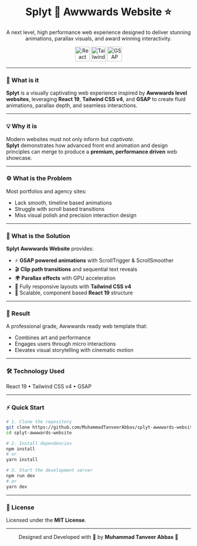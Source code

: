 <div align="center">
  <h1 align="center">Splyt 🍦 Awwwards Website ⭐</h1>
  <p align="center">
    A next level, high performance web experience designed to deliver stunning animations, parallax visuals, and award winning interactivity.
  </p>
  <div align="center">
    <img src="https://img.shields.io/badge/-React_JS_v19-black?style=for-the-badge&logo=react&logoColor=white&color=007ACC" height="40" alt="React logo" />
    <img src="https://img.shields.io/badge/-Tailwind_CSS_v4-black?style=for-the-badge&logo=tailwindcss&logoColor=white&color=030712" height="40" alt="Tailwind CSS logo" />
    <img src="https://img.shields.io/badge/-GSAP-black?style=for-the-badge&logo=greensock&logoColor=white&color=88CE02" height="40" alt="GSAP logo" />
  </div>
</div>

---

### 🧠 What is it
**Splyt** is a visually captivating web experience inspired by **Awwwards level websites**, leveraging **React 19**, **Tailwind CSS v4**, and **GSAP** to create fluid animations, parallax depth, and seamless interactions.

---

### 💡 Why it is
Modern websites must not only inform but *captivate*.  
**Splyt** demonstrates how advanced front end animation and design principles can merge to produce a **premium, performance driven** web showcase.

---

### ⚙️ What is the Problem
Most portfolios and agency sites:
- Lack smooth, timeline based animations  
- Struggle with scroll based transitions  
- Miss visual polish and precision interaction design  

---

### 🧩 What is the Solution
**Splyt Awwwards Website** provides:
- ⚡ **GSAP powered animations** with ScrollTrigger & ScrollSmoother  
- 🎬 **Clip path transitions** and sequential text reveals  
- 🌍 **Parallax effects** with GPU acceleration  
- 📱 Fully responsive layouts with **Tailwind CSS v4**  
- 🧱 Scalable, component based **React 19** structure  

---

### 🚀 Result
A professional grade, Awwwards ready web template that:
- Combines art and performance  
- Engages users through micro interactions  
- Elevates visual storytelling with cinematic motion  

---

### 🛠️ Technology Used
React 19 • Tailwind CSS v4 • GSAP  

---

### ⚡ Quick Start

```bash
# 1. Clone the repository
git clone https://github.com/MuhammadTanveerAbbas/splyt-awwwards-website.git
cd splyt-awwwards-website

# 2. Install dependencies
npm install
# or
yarn install

# 3. Start the development server
npm run dev
# or
yarn dev
````

---

### 📜 License

Licensed under the **MIT License**.

---

<div align="center">
Designed and Developed with 🧠 by <strong>Muhammad Tanveer Abbas</strong> 🌟
</div>
